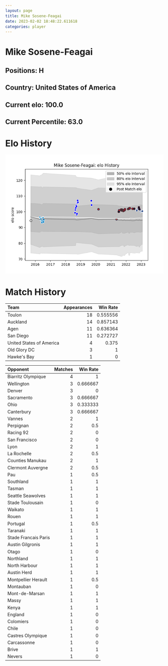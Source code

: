 ```yaml
---  
layout: page  
title: Mike Sosene-Feagai  
date: 2023-02-02 18:48:22.611618  
categories: player  
---
```

# Mike Sosene-Feagai

## Positions: H

## Country: United States of America

## Current elo: 100.0

## Current Percentile: 63.0

# Elo History


![elo history](history_MikeSosene-Feagai.png)
# Match History


| Team                     |   Appearances |   Win Rate |
|:-------------------------|--------------:|-----------:|
| Toulon                   |            18 |   0.555556 |
| Auckland                 |            14 |   0.857143 |
| Agen                     |            11 |   0.636364 |
| San Diego                |            11 |   0.272727 |
| United States of America |             4 |   0.375    |
| Old Glory DC             |             3 |   1        |
| Hawke's Bay              |             1 |   0        |

| Opponent             |   Matches |   Win Rate |
|:---------------------|----------:|-----------:|
| Biarritz Olympique   |         4 |   1        |
| Wellington           |         3 |   0.666667 |
| Denver               |         3 |   0        |
| Sacramento           |         3 |   0.666667 |
| Ohio                 |         3 |   0.333333 |
| Canterbury           |         3 |   0.666667 |
| Vannes               |         2 |   1        |
| Perpignan            |         2 |   0.5      |
| Racing 92            |         2 |   0        |
| San Francisco        |         2 |   0        |
| Lyon                 |         2 |   1        |
| La Rochelle          |         2 |   0.5      |
| Counties Manukau     |         2 |   1        |
| Clermont Auvergne    |         2 |   0.5      |
| Pau                  |         1 |   0.5      |
| Southland            |         1 |   1        |
| Tasman               |         1 |   1        |
| Seattle Seawolves    |         1 |   1        |
| Stade Toulousain     |         1 |   0        |
| Waikato              |         1 |   1        |
| Rouen                |         1 |   1        |
| Portugal             |         1 |   0.5      |
| Taranaki             |         1 |   1        |
| Stade Francais Paris |         1 |   1        |
| Austin Gilgronis     |         1 |   1        |
| Otago                |         1 |   0        |
| Northland            |         1 |   1        |
| North Harbour        |         1 |   1        |
| Austin Herd          |         1 |   1        |
| Montpellier Herault  |         1 |   0.5      |
| Montauban            |         1 |   0        |
| Mont-de-Marsan       |         1 |   1        |
| Massy                |         1 |   1        |
| Kenya                |         1 |   1        |
| England              |         1 |   0        |
| Colomiers            |         1 |   0        |
| Chile                |         1 |   0        |
| Castres Olympique    |         1 |   0        |
| Carcassonne          |         1 |   0        |
| Brive                |         1 |   1        |
| Nevers               |         1 |   0        |